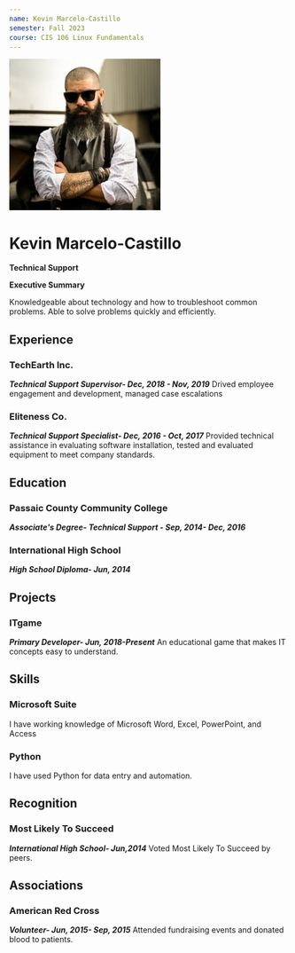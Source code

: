 ```yaml
---
name: Kevin Marcelo-Castillo
semester: Fall 2023
course: CIS 106 Linux Fundamentals
---
```


![pfp](pexels-bruno-salvadori2-2269872.jpg)

# Kevin Marcelo-Castillo

**Technical Support**

**Executive Summary**

Knowledgeable about technology and how to troubleshoot common problems. Able to solve problems quickly and efficiently. 

## Experience 

### TechEarth Inc.
***Technical Support Supervisor- Dec, 2018 - Nov, 2019***
Drived employee engagement and development, managed case escalations

### Eliteness Co.
***Technical Support Specialist- Dec, 2016 - Oct, 2017***
Provided technical assistance in evaluating software installation, tested and evaluated equipment to meet company standards.

## Education

### Passaic County Community College
***Associate's Degree- Technical Support - Sep, 2014- Dec, 2016***

### International High School
***High School Diploma- Jun, 2014***

## Projects

### ITgame
***Primary Developer- Jun, 2018-Present***
An educational game that makes IT concepts easy to understand. 

## Skills

### Microsoft Suite
I have working knowledge of Microsoft Word, Excel, PowerPoint, and Access
### Python
I have used Python for data entry and automation.

## Recognition

### Most Likely To Succeed
***International High School- Jun,2014*** 
Voted Most Likely To Succeed by peers.

## Associations

### American Red Cross
***Volunteer- Jun, 2015- Sep, 2015***
Attended fundraising events and donated blood to patients.